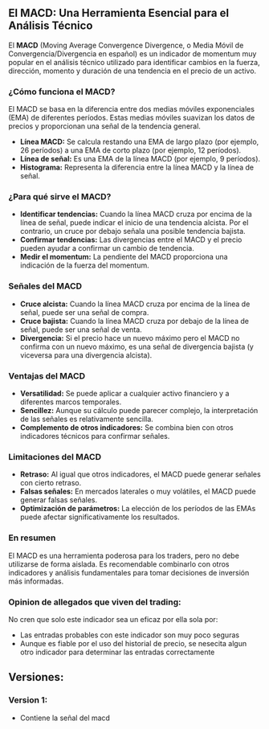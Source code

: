 ## El MACD: Una Herramienta Esencial para el Análisis Técnico

El **MACD** (Moving Average Convergence Divergence, o Media Móvil de Convergencia/Divergencia en español) es un indicador de momentum muy popular en el análisis técnico utilizado para identificar cambios en la fuerza, dirección, momento y duración de una tendencia en el precio de un activo.

### ¿Cómo funciona el MACD?
El MACD se basa en la diferencia entre dos medias móviles exponenciales (EMA) de diferentes períodos. Estas medias móviles suavizan los datos de precios y proporcionan una señal de la tendencia general. 

* **Línea MACD:** Se calcula restando una EMA de largo plazo (por ejemplo, 26 períodos) a una EMA de corto plazo (por ejemplo, 12 períodos).
* **Línea de señal:** Es una EMA de la línea MACD (por ejemplo, 9 períodos).
* **Histograma:** Representa la diferencia entre la línea MACD y la línea de señal.

### ¿Para qué sirve el MACD?
* **Identificar tendencias:** Cuando la línea MACD cruza por encima de la línea de señal, puede indicar el inicio de una tendencia alcista. Por el contrario, un cruce por debajo señala una posible tendencia bajista.
* **Confirmar tendencias:** Las divergencias entre el MACD y el precio pueden ayudar a confirmar un cambio de tendencia.
* **Medir el momentum:** La pendiente del MACD proporciona una indicación de la fuerza del momentum.

### Señales del MACD
* **Cruce alcista:** Cuando la línea MACD cruza por encima de la línea de señal, puede ser una señal de compra.
* **Cruce bajista:** Cuando la línea MACD cruza por debajo de la línea de señal, puede ser una señal de venta.
* **Divergencia:** Si el precio hace un nuevo máximo pero el MACD no confirma con un nuevo máximo, es una señal de divergencia bajista (y viceversa para una divergencia alcista).

### Ventajas del MACD
* **Versatilidad:** Se puede aplicar a cualquier activo financiero y a diferentes marcos temporales.
* **Sencillez:** Aunque su cálculo puede parecer complejo, la interpretación de las señales es relativamente sencilla.
* **Complemento de otros indicadores:** Se combina bien con otros indicadores técnicos para confirmar señales.

### Limitaciones del MACD
* **Retraso:** Al igual que otros indicadores, el MACD puede generar señales con cierto retraso.
* **Falsas señales:** En mercados laterales o muy volátiles, el MACD puede generar falsas señales.
* **Optimización de parámetros:** La elección de los períodos de las EMAs puede afectar significativamente los resultados.

### En resumen
El MACD es una herramienta poderosa para los traders, pero no debe utilizarse de forma aislada. Es recomendable combinarlo con otros indicadores y análisis fundamentales para tomar decisiones de inversión más informadas.

### Opinion de allegados que viven del trading:
No cren que solo este indicador sea un eficaz por ella sola por:
  * Las entradas probables con este indicador son muy poco seguras
  * Aunque es fiable por el uso del historial de precio, se nesecita algun otro indicador para determinar las entradas correctamente

## Versiones:
### Version 1:
* Contiene la señal del macd
